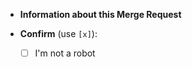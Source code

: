 [//]: # ( Please use this template )
[//]: # ( http://crimeflare.eu.org )


- **Information about this Merge Request**



- **Confirm** (use `[x]`):
  - [ ] I'm not a robot
